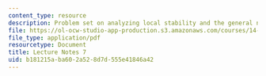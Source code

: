 ```yaml
---
content_type: resource
description: Problem set on analyzing local stability and the general nonlinear case.
file: https://ol-ocw-studio-app-production.s3.amazonaws.com/courses/14-451-dynamic-optimization-methods-with-applications-fall-2009/b181215aba602a528d7d555e41846a42_MIT14_451F09_lec07.pdf
file_type: application/pdf
resourcetype: Document
title: Lecture Notes 7
uid: b181215a-ba60-2a52-8d7d-555e41846a42
---
```


